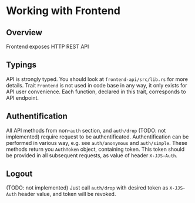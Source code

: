 # Working with Frontend
## Overview 
Frontend exposes HTTP REST API
## Typings
API is strongly typed. You should look at `frontend-api/src/lib.rs` for more details.
Trait `Frontend` is not used in code base in any way, it only exists for API user convenience. Each function, declared in this trait, corresponds to API endpoint. 
## Authentification
All API methods from non-`auth` section, and `auth/drop` (TODO: not implemented) require request to be authentificated.
Authentification can be performed in various way, e.g. see `auth/anonymous` and `auth/simple`.
These methods return you `AuthToken` object, containing token.
This token should be provided in all subsequent requests, as value of header `X-JJS-Auth`.
## Logout
(TODO: not implemented)
Just call `auth/drop` with desired token as `X-JJS-Auth` header value, and token will be revoked.